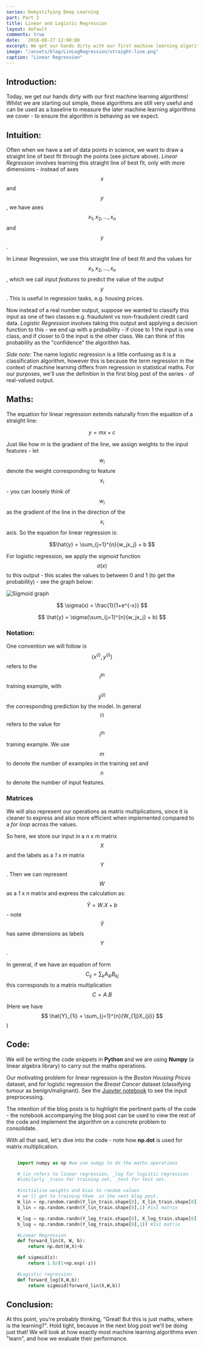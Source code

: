```yaml
---
series: Demystifying Deep Learning 
part: Part 2
title: Linear and Logistic Regression
layout: default
comments: true
date:   2018-08-27 12:00:00
excerpt: We get our hands dirty with our first machine learning algorithms!
image: "/assets/blog/LinLogRegression/straight-line.png"
caption: "Linear Regression"
---
```

## Introduction: 

Today, we get our hands dirty with our first machine learning algorithms! Whilst we are starting out simple, these algorithms are still very useful and can be used as a baseline to measure the later machine learning algorithms we cover - to ensure the algorithm is behaving as we expect.

## Intuition: 

Often when we have a set of data points in science, we want to draw a straight line of best fit through the points (see picture above). *Linear Regression* involves learning this straight line of best fit, only with more dimensions -  instead of axes $$x$$ and $$y$$, we have axes $$x_1, x_2, ... ,x_n$$ and $$y$$.


In Linear Regression, we use this straight line of best fit and the values for  $$x_1, x_2, ... ,x_n$$, which we call  *input features* to predict the value of the *output* $$y$$. This is useful in regression tasks, e.g. housing prices. 

Now instead of a real number output, suppose we wanted to classify this input as one of two classes e.g. fraudulent vs non-fraudulent credit card data. *Logistic Regression* involves taking this output and applying a decision function to this - we end up with a probability - if close to 1 the input is one class, and if closer to 0 the input is the other class. We can think of this probability as the "confidence" the algorithm has.

*Side note:* The name logistic regression is a little confusing as it is a classification algorithm, however this is because the term regression in the context of machine learning differs from regression in statistical maths. For our purposes, we'll use the definition in the first blog post of the series - of real-valued output. 

## Maths: 
The equation for linear regression extends naturally from the equation of a straight line: 

$$ y= mx + c$$

Just like how m is the gradient of the line, we assign weights to the input features - let $$w_i$$ denote the weight corresponding to feature $$x_i$$ - you can loosely think of $$w_i$$ as the gradient of the line in the direction of the $$x_i$$ axis. So the equation for linear regression is: 

$$\hat{y} = \sum_{j=1}^{n}{w_jx_j} + b $$

For logistic regression, we apply the *sigmoid* function $$\sigma(x)$$ to this output - this scales the values to between 0 and 1 (to get the probability) - see the graph below:

![Sigmoid graph]({{site.base_url}}/assets/blog/LinLogRegression/sigmoid.png)

$$ \sigma(x) = \frac{1}{1+e^{-x}} $$ 

$$ \hat{y} = \sigma(\sum_{j=1}^{n}{w_jx_j} + b) $$

### Notation:
One convention we will follow is $$ (x^{(i)}, y^{(i)})$$ refers to the $$i^{th}$$ training example, with $$ \hat{y}^{(i)}$$ the corresponding prediction by the model. In general $$ ^{(i)}$$ refers to the value for $$i^{th}$$ training example. We use $$m$$ to denote the number of examples in the training set and $$n$$ to denote the number of input features.

### Matrices 

We will also represent our operations as matrix multiplications, since it is cleaner to express and also more efficient when implemented compared to a *for loop* across the values.

So here, we store our input in a  *n* x *m* matrix $$X$$ and the labels as a *1* x *m* matrix $$Y$$. Then we can represent $$W$$ as a *1* x *n* matrix and express the calculation as:

$$ \hat{Y} = W.X + b$$ - note $$\hat{Y}$$ has same dimensions as labels $$Y$$.

In general, if we have an equation of form 
$$C_{ij} = \sum_k A_{ik} B_{kj}$$ this corresponds to a matrix multiplication $$C = A.B$$ 

(Here we have $$ \hat{Y}_{1i} = \sum_{j=1}^{n}{W_{1j}X_{ji}} $$)

## Code:
We will be writing the code snippets in **Python** and we are using **Numpy** (a linear algebra library) to carry out the maths operations. 

Our motivating problem for linear regression is the *Boston Housing Prices* dataset, and for logistic regression the *Breast Cancer* dataset (classifying tumour as benign/malignant).
See the [Jupyter notebook](https://github.com/mukul-rathi/blogPost-tutorials/blob/master/LinearLogisticRegression/LinearLogisticRegression.ipynb) to see the input preprocessing. 

The intention of the blog posts is to highlight the pertinent parts of the code - the notebook accompanying the blog post can be used to view the rest of the code and implement the algorithm on a concrete problem to consolidate.

With all that said, let's dive into the code - note how **np.dot** is used for matrix multiplication.
```python

    import numpy as np #we use numpy to do the maths operations

    #_lin refers to linear regression, _log for logistic regression
    #similarly _train for training set, _test for test set.

    #initialise weights and bias to random values
    # we'll get to training them  in the next blog post.
    W_lin = np.random.randn(Y_lin_train.shape[0], X_lin_train.shape[0]) #1xm matrix
    b_lin = np.random.randn(Y_lin_train.shape[0],1) #1x1 matrix

    W_log = np.random.randn(Y_log_train.shape[0], X_log_train.shape[0])#1xm matrix
    b_log = np.random.randn(Y_log_train.shape[0],1)) #1x1 matrix

    #Linear Regression
    def forward_lin(X, W, b):
        return np.dot(W,X)+b

    def sigmoid(z):
        return 1.0/(1+np.exp(-z))

    #Logistic regression
    def forward_log(X,W,b):
        return sigmoid(forward_lin(X,W,b))

```
## Conclusion: 
At this point, you're probably thinking, "Great! But this is just maths, where is the learning?". Hold tight, because in the next blog post we'll be doing just that! We will look at how exactly most machine learning algorithms even "learn", and how we evaluate their performance.
                    
